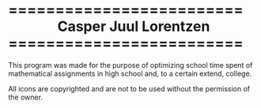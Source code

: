 <h1>
========================= <br/>
 &nbsp;&nbsp;&nbsp;&nbsp;&nbsp;&nbsp;&nbsp;&nbsp;&nbsp;&nbsp;&nbsp;&nbsp;&nbsp;&nbsp;&nbsp;Casper Juul Lorentzen <br/>
========================= <br/>
</h1>
This program was made for the purpose
of optimizing school time spent of 
mathematical assignments in high school
and, to a certain extend, college.

All icons are copyrighted and are not
to be used without the permission of 
the owner.
